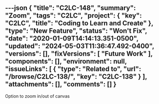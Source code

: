 ---json
{
  "title": "C2LC-148",
  "summary": "Zoom",
  "tags": "C2LC",
  "project": {
    "key": "C2LC",
    "title": "Coding to Learn and Create"
  },
  "type": "New Feature",
  "status": "Won't Fix",
  "date": "2020-01-09T14:14:13.351-0500",
  "updated": "2024-05-03T11:36:47.492-0400",
  "versions": [],
  "fixVersions": [
    "Future Work"
  ],
  "components": [],
  "environment": null,
  "issueLinks": [
    {
      "type": "Related to",
      "url": "/browse/C2LC-138/",
      "key": "C2LC-138"
    }
  ],
  "attachments": [],
  "comments": []
}
---
Option to zoom in/out of canvas

        